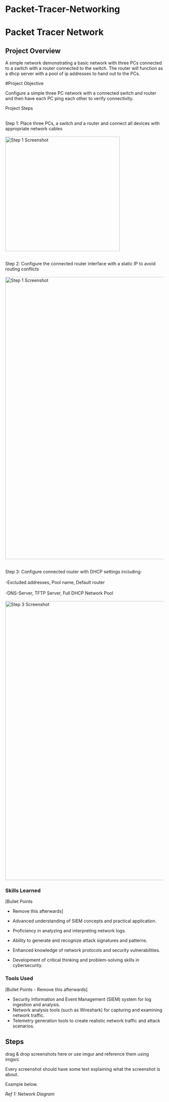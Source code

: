 # Packet-Tracer-Networking

# Packet Tracer Network

## Project Overview

A simple network demonstrating a basic network with three PCs connected to a switch with a router connected to the switch. The router will function as a dhcp server with a pool of ip addresses to hand out to the PCs.

#Project Objective

Configure a simple three PC network with a connected switch and router and then have each PC ping each other to verify connectivity.

Project Steps 

<br> Step 1: Place three PCs, a switch and a router and connect all devices with appropriate network cables <br>
<br> <img width="364" alt="Step 1 Screenshot" src="https://github.com/user-attachments/assets/15fd7567-0b9c-4866-ba82-01233671849e" /> <br> 


<br> Step 2: Configure the connected router interface with a static IP to avoid routing conflicts <br> 
<br> <img width="897" alt="Step 1 Screenshot" src="https://github.com/user-attachments/assets/398d4441-b259-4b18-9754-f6e3416d0a8d" /> <br> 

<br> Step 3: Configure connected router with DHCP settings including: <br>
<br> -Excluded addresses, Pool name, Default router <br> 
<br> -DNS-Server, TFTP Server, Full DHCP Network Pool <br>
<br> <img width="887" alt="Step 3 Screenshot" src="https://github.com/user-attachments/assets/46710916-105b-42ca-b9f3-861542312efa" /> <br>








### Skills Learned
[Bullet Points
 - Remove this afterwards]

- Advanced understanding of SIEM concepts and practical application.
- Proficiency in analyzing and interpreting network logs.
- Ability to generate and recognize attack signatures and patterns.
- Enhanced knowledge of network protocols and security vulnerabilities.
- Development of critical thinking and problem-solving skills in cybersecurity.

### Tools Used
[Bullet Points - Remove this afterwards]

- Security Information and Event Management (SIEM) system for log ingestion and analysis.
- Network analysis tools (such as Wireshark) for capturing and examining network traffic.
- Telemetry generation tools to create realistic network traffic and attack scenarios.

## Steps
drag & drop screenshots here or use imgur and reference them using imgsrc

Every screenshot should have some text explaining what the screenshot is about.

Example below.

*Ref 1: Network Diagram*
